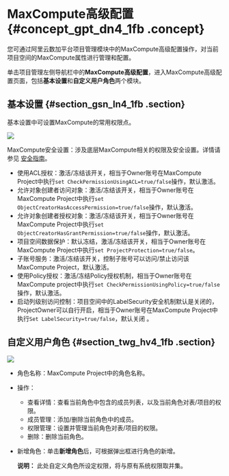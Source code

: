 # MaxCompute高级配置 {#concept_gpt_dn4_1fb .concept}

您可通过阿里云数加平台项目管理模块中的MaxCompute高级配置操作，对当前项目空间的MaxCompute属性进行管理和配置。

单击项目管理左侧导航栏中的**MaxCompute高级配置**，进入MaxCompute高级配置页面，包括**基本设置**和**自定义用户角色**两个模块。

## 基本设置 {#section_gsn_ln4_1fb .section}

基本设置中可设置MaxCompute的常用权限点。

![](http://static-aliyun-doc.oss-cn-hangzhou.aliyuncs.com/assets/img/20193/153611129811291_zh-CN.png)

MaxCompute安全设置：涉及底层MaxCompute相关的权限及安全设置。详情请参见 [安全指南](https://www.alibabacloud.com/help/doc-detail/27937.htm)。

-   使用ACL授权：激活/冻结该开关，相当于Owner账号在MaxCompute Project中执行`set CheckPermissionUsingACL=true/false`操作，默认激活。
-   允许对象创建者访问对象：激活/冻结该开关，相当于Owner账号在MaxCompute Project中执行`set ObjectCreatorHasAccessPermission=true/false`操作，默认激活。
-   允许对象创建者授权对象：激活/冻结该开关，相当于Owner账号在MaxCompute Project中执行`set ObjectCreatorHasGrantPermission=true/false`操作，默认激活。
-   项目空间数据保护：默认冻结，激活/冻结该开关，相当于Owner账号在MaxCompute Project中执行`set ProjectProtection=true/false`。
-   子账号服务：激活/冻结该开关，控制子账号可以访问/禁止访问该MaxCompute Project，默认激活。
-   使用Policy授权：激活/冻结Policy授权机制，相当于Owner账号在MaxCompute project中执行`set CheckPermissionUsingPolicy=true/false`操作，默认激活。
-   启动列级别访问控制：项目空间中的LabelSecurity安全机制默认是关闭的，ProjectOwner可以自行开启，相当于Owner账号在MaxCompute Project中执行`Set LabelSecurity=true/false`，默认关闭 。

## 自定义用户角色 {#section_twg_hv4_1fb .section}

![](http://static-aliyun-doc.oss-cn-hangzhou.aliyuncs.com/assets/img/20193/153611129811293_zh-CN.png)

-   角色名称：MaxCompute Project中的角色名称。
-   操作：
    -   查看详情：查看当前角色中包含的成员列表，以及当前角色对表/项目的权限。
    -   成员管理：添加/删除当前角色中的成员。
    -   权限管理：设置并管理当前角色对表/项目的权限。
    -   删除：删除当前角色。
-   新增角色：单击**新增角色**后，可根据弹出框进行角色的新增。

    **说明：** 此处自定义角色所设定权限，将与原有系统权限取并集。


